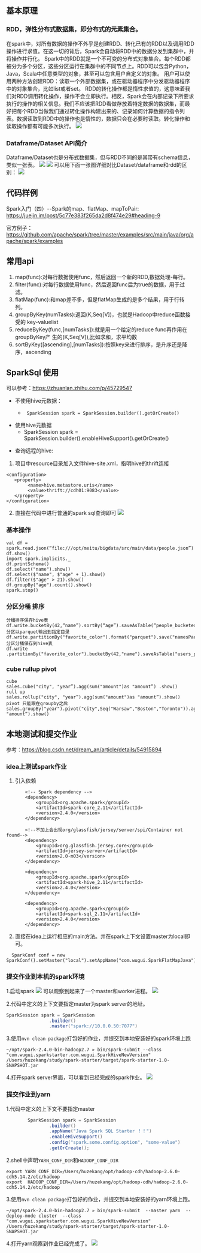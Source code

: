 ## 基本原理
### RDD，弹性分布式数据集，即分布式的元素集合。
在spark中，对所有数据的操作不外乎是创建RDD、转化已有的RDD以及调用RDD操作进行求值。在这一切的背后，Spark会自动将RDD中的数据分发到集群中，并将操作并行化。
Spark中的RDD就是一个不可变的分布式对象集合。每个RDD都被分为多个分区，这些分区运行在集群中的不同节点上。RDD可以包含Python，Java，Scala中任意类型的对象，甚至可以包含用户自定义的对象。
用户可以使用两种方法创建RDD：读取一个外部数据集，或在驱动器程序中分发驱动器程序中的对象集合，比如list或者set。
RDD的转化操作都是惰性求值的，这意味着我们对RDD调用转化操作，操作不会立即执行。相反，Spark会在内部记录下所要求执行的操作的相关信息。我们不应该把RDD看做存放着特定数据的数据集，而最好把每个RDD当做我们通过转化操作构建出来的、记录如何计算数据的指令列表。数据读取到RDD中的操作也是惰性的，数据只会在必要时读取。转化操作和读取操作都有可能多次执行。
![](https://raw.githubusercontent.com/huzekang/picbed/master/20190831152712.png)
### Dataframe/Dataset API简介
Dataframe/Dataset也是分布式数据集，但与RDD不同的是其带有schema信息，类似一张表。
![](https://raw.githubusercontent.com/huzekang/picbed/master/20190831152816.png)
![](https://raw.githubusercontent.com/huzekang/picbed/master/20190831152923.png)
可以用下面一张图详细对比Dataset/dataframe和rdd的区别：
![](https://pic3.zhimg.com/80/v2-2224e315ac70f1ad22c238c9b5798ade_hd.jpg)

## 代码样例
Spark入门（四）--Spark的map、flatMap、mapToPair:
https://juejin.im/post/5c77e383f265da2d8f474e29#heading-9

官方例子：
https://github.com/apache/spark/tree/master/examples/src/main/java/org/apache/spark/examples

## 常用api
1. map(func):对每行数据使用func，然后返回一个新的RDD,数据处理-每行。
2. filter(func):对每行数据使用func，然后返回func后为true的数据，用于过滤。
3. flatMap(func):和map差不多，但是flatMap生成的是多个结果，用于行转列。
4. groupByKey(numTasks):返回(K,Seq[V])，也就是Hadoop中reduce函数接受的
key-valuelist
5. reduceByKey(func,[numTasks]):就是用一个给定的reduce func再作用在groupByKey产
生的(K,Seq[V]),比如求和，求平均数
6. sortByKey([ascending],[numTasks]):按照key来进行排序，是升序还是降序，ascending

## SparkSql 使用
可以参考：https://zhuanlan.zhihu.com/p/45729547

 * 不使用hive元数据：
    *      SparkSession spark = SparkSession.builder().getOrCreate()
 * 使用hive元数据
    * SparkSession spark = SparkSession.builder().enableHiveSupport().getOrCreate()

- 查询远程的hive:

1. 项目中resource目录加入文件hive-site.xml，指明hive的thrift连接
```
<configuration>
   <property>
        <name>hive.metastore.uris</name>
        <value>thrift://cdh01:9083</value>
   </property>
</configuration>

```
2. 直接在代码中进行普通的spark sql查询即可
![](https://raw.githubusercontent.com/huzekang/picbed/master/20190624170353.png)

### 基本操作

```
val df = spark.read.json(“file:///opt/meitu/bigdata/src/main/data/people.json”)
df.show()
import spark.implicits._
df.printSchema()
df.select("name").show()
df.select($"name", $"age" + 1).show()
df.filter($"age" > 21).show()
df.groupBy("age").count().show()
spark.stop()
```

### 分区分桶 排序

```
分桶排序保存hive表
df.write.bucketBy(42,“name”).sortBy(“age”).saveAsTable(“people_bucketed”)
分区以parquet输出到指定目录
df.write.partitionBy("favorite_color").format("parquet").save("namesPartByColor.parquet")
分区分桶保存到hive表
df.write .partitionBy("favorite_color").bucketBy(42,"name").saveAsTable("users_partitioned_bucketed")
```

### cube rullup pivot

```
cube
sales.cube("city", "year”).agg(sum("amount")as "amount”) .show()
rull up
sales.rollup("city", "year”).agg(sum("amount")as "amount”).show()
pivot 只能跟在groupby之后
sales.groupBy("year").pivot("city",Seq("Warsaw","Boston","Toronto")).agg(sum("amount")as "amount”).show()
```
## 本地测试和提交作业
参考：https://blog.csdn.net/dream_an/article/details/54915894

### idea上测试spark作业

1. 引入依赖

```
       <!-- Spark dependency -->
       <dependency> 
           <groupId>org.apache.spark</groupId>
           <artifactId>spark-core_2.11</artifactId>
           <version>2.4.0</version>
       </dependency>

       <!--不加上会出现org/glassfish/jersey/server/spi/Container not found-->
       <dependency>
           <groupId>org.glassfish.jersey.core</groupId>
           <artifactId>jersey-server</artifactId>
           <version>2.0-m03</version>
       </dependency>
       
       <dependency>
           <groupId>org.apache.spark</groupId>
           <artifactId>spark-hive_2.11</artifactId>
           <version>2.4.0</version>
       </dependency>
       
       <dependency>
           <groupId>org.apache.spark</groupId>
           <artifactId>spark-sql_2.11</artifactId>
           <version>2.4.0</version>
       </dependency>
```

2. 直接在idea上运行相应的main方法。并在spark上下文设置master为local即可。

```
  SparkConf conf = new SparkConf().setMaster("local").setAppName("com.wugui.SparkFlatMapJava");
```



### 提交作业到本机的spark环境

1.启动spark
![](https://raw.githubusercontent.com/huzekang/picbed/master/20190830154203.png)
可以观察到起来了一个master和worker进程。
![](https://raw.githubusercontent.com/huzekang/picbed/master/20190626112610.png)

2.代码中定义的上下文要指定master为spark server的地址。
```java
SparkSession spark = SparkSession
                .builder()
                .master("spark://10.0.0.50:7077")
```

3.使用`mvn clean package`打包好的作业，并提交到本地安装好的spark环境上跑
```
~/opt/spark-2.4.0-bin-hadoop2.7 » bin/spark-submit --class "com.wugui.sparkstarter.com.wugui.SparkHiveNewVersion" /Users/huzekang/study/spark-starter/target/spark-starter-1.0-SNAPSHOT.jar

```
4.打开spark server界面，可以看到已经完成的spark作业。
![](https://raw.githubusercontent.com/huzekang/picbed/master/20190626112849.png)

### 提交作业到yarn
1.代码中定义的上下文不要指定master
```java
        SparkSession spark = SparkSession
                .builder()
                .appName("Java Spark SQL Starter ！！")
                .enableHiveSupport()
                .config("spark.some.config.option", "some-value")
                .getOrCreate();
```
2.shell中声明`YARN_CONF_DIR`和`HADOOP_CONF_DIR`
```
export YARN_CONF_DIR=/Users/huzekang/opt/hadoop-cdh/hadoop-2.6.0-cdh5.14.2/etc/hadoop 
export  HADOOP_CONF_DIR=/Users/huzekang/opt/hadoop-cdh/hadoop-2.6.0-cdh5.14.2/etc/hadoop 
```

3.使用`mvn clean package`打包好的作业，并提交到本地安装好的yarn环境上跑。
```
~/opt/spark-2.4.0-bin-hadoop2.7 » bin/spark-submit  --master yarn  --deploy-mode cluster  --class "com.wugui.sparkstarter.com.wugui.SparkHiveNewVersion" /Users/huzekang/study/spark-starter/target/spark-starter-1.0-SNAPSHOT.jar
```
4.打开yarn观察到作业已经完成了。
![](https://raw.githubusercontent.com/huzekang/picbed/master/20190626133707.png)